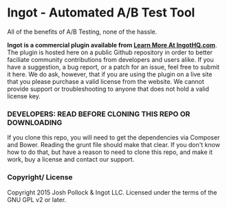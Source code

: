 # Ingot - Automated A/B Test Tool
All of the benefits of A/B Testing, none of the hassle.

<strong>Ingot is a commercial plugin available from [Learn More At IngotHQ.com](http://ingothq.com)</strong>. The plugin is hosted here on a public Github repository in order to better faciliate community contributions from developers and users alike. If you have a suggestion, a bug report, or a patch for an issue, feel free to submit it here. We do ask, however, that if you are using the plugin on a live site that you please purchase a valid license from the website. We cannot provide support or troubleshooting to anyone that does not hold a valid license key.

### DEVELOPERS: READ BEFORE CLONING THIS REPO OR DOWNLOADING
If you clone this repo, you will need to get the dependencies via Composer and Bower. Reading the grunt file should make that clear. If you don't know how to do that, but have a reason to need to clone this repo, and make it work, buy a license and contact our support.

### Copyright/ License
Copyright 2015 Josh Pollock & Ingot LLC. Licensed under the terms of the GNU GPL v2 or later.
